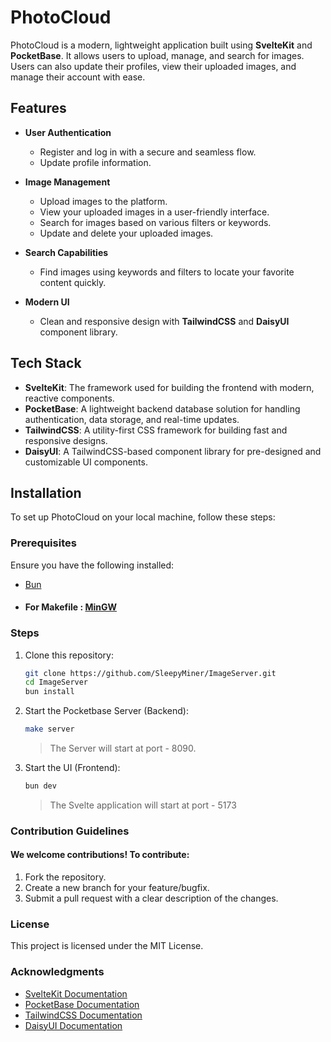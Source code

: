 # PhotoCloud

PhotoCloud is a modern, lightweight application built using **SvelteKit** and **PocketBase**. It allows users to upload, manage, and search for images. Users can also update their profiles, view their uploaded images, and manage their account with ease.

## Features

- **User Authentication**

  - Register and log in with a secure and seamless flow.
  - Update profile information.

- **Image Management**

  - Upload images to the platform.
  - View your uploaded images in a user-friendly interface.
  - Search for images based on various filters or keywords.
  - Update and delete your uploaded images.

- **Search Capabilities**
  - Find images using keywords and filters to locate your favorite content quickly.
- **Modern UI**
  - Clean and responsive design with **TailwindCSS** and **DaisyUI** component library.

## Tech Stack

- **SvelteKit**: The framework used for building the frontend with modern, reactive components.
- **PocketBase**: A lightweight backend database solution for handling authentication, data storage, and real-time updates.
- **TailwindCSS**: A utility-first CSS framework for building fast and responsive designs.
- **DaisyUI**: A TailwindCSS-based component library for pre-designed and customizable UI components.

## Installation

To set up PhotoCloud on your local machine, follow these steps:

### Prerequisites

Ensure you have the following installed:

- [Bun](https://bun.sh/)
- #### For Makefile : [MinGW](https://www.mingw-w64.org/downloads/#winlibscom)

### Steps

1. Clone this repository:
   ```bash
   git clone https://github.com/SleepyMiner/ImageServer.git
   cd ImageServer
   bun install
   ```
2. Start the Pocketbase Server (Backend):
   ```bash
   make server
   ```
   > The Server will start at port - 8090.
3. Start the UI (Frontend):
   ```bash
   bun dev
   ```
   > The Svelte application will start at port - 5173

### Contribution Guidelines

#### We welcome contributions! To contribute:

1. Fork the repository.
2. Create a new branch for your feature/bugfix.
3. Submit a pull request with a clear description of the changes.

### License

This project is licensed under the MIT License.

### Acknowledgments

- [SvelteKit Documentation](https://svelte.dev/docs/kit/introduction)
- [PocketBase Documentation](https://pocketbase.io/docs/)
- [TailwindCSS Documentation](https://tailwindcss.com/docs/)
- [DaisyUI Documentation](https://daisyui.com/docs/)
